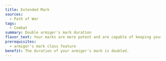 ```yaml
---
title: Extended Mark
sources:
  - Path of War
tags:
  - Combat
summary: Double armiger's mark duration
flavor_text: Your marks are more potent and are capable of keeping your foe's attention longer.
prerequisites:
  - armiger's mark class feature
benefit: The duration of your armiger's mark is doubled.
---
```

